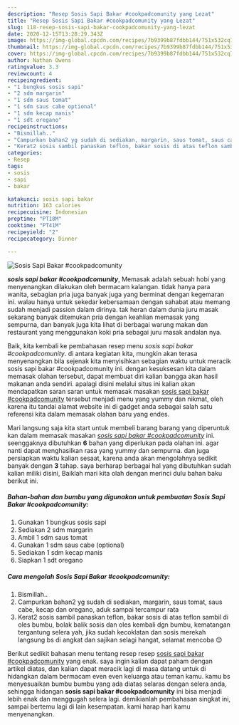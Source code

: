 ```yaml
---
description: "Resep Sosis Sapi Bakar #cookpadcomunity yang Lezat"
title: "Resep Sosis Sapi Bakar #cookpadcomunity yang Lezat"
slug: 118-resep-sosis-sapi-bakar-cookpadcomunity-yang-lezat
date: 2020-12-15T13:28:29.343Z
image: https://img-global.cpcdn.com/recipes/7b9399b87fdbb144/751x532cq70/sosis-sapi-bakar-cookpadcomunity-foto-resep-utama.jpg
thumbnail: https://img-global.cpcdn.com/recipes/7b9399b87fdbb144/751x532cq70/sosis-sapi-bakar-cookpadcomunity-foto-resep-utama.jpg
cover: https://img-global.cpcdn.com/recipes/7b9399b87fdbb144/751x532cq70/sosis-sapi-bakar-cookpadcomunity-foto-resep-utama.jpg
author: Nathan Owens
ratingvalue: 3.3
reviewcount: 4
recipeingredient:
- "1 bungkus sosis sapi"
- "2 sdm margarin"
- "1 sdm saus tomat"
- "1 sdm saus cabe optional"
- "1 sdm kecap manis"
- "1 sdt oregano"
recipeinstructions:
- "Bismillah.."
- "Campurkan bahan2 yg sudah di sediakan, margarin, saus tomat, saus cabe, kecap dan oregano, aduk sampai tercampur rata"
- "Kerat2 sosis sambil panaskan teflon, bakar sosis di atas teflon sambil di oles bumbu, bolak balik sosis dan oles kembali dgn bumbu, kematangan tergantung selera yah, jika sudah kecoklatan dan sosis merekah langsung bs di angkat dan sajikan selagi hangat, selamat mencoba 😊"
categories:
- Resep
tags:
- sosis
- sapi
- bakar

katakunci: sosis sapi bakar 
nutrition: 163 calories
recipecuisine: Indonesian
preptime: "PT18M"
cooktime: "PT41M"
recipeyield: "2"
recipecategory: Dinner

---
```



![Sosis Sapi Bakar #cookpadcomunity](https://img-global.cpcdn.com/recipes/7b9399b87fdbb144/751x532cq70/sosis-sapi-bakar-cookpadcomunity-foto-resep-utama.jpg)

<b><i>sosis sapi bakar #cookpadcomunity</i></b>, Memasak adalah sebuah hobi yang menyenangkan dilakukan oleh bermacam kalangan. tidak hanya para wanita, sebagian pria juga banyak juga yang berminat dengan kegemaran ini. walau hanya untuk sekedar kebersamaan dengan sahabat atau memang sudah menjadi passion dalam dirinya. tak heran dalam dunia juru masak sekarang banyak ditemukan pria dengan keahlian memasak yang sempurna, dan banyak juga kita lihat di berbagai warung makan dan restaurant yang menggunakan koki pria sebagai juru masak andalan nya.



Baik, kita kembali ke pembahasan resep menu <i>sosis sapi bakar #cookpadcomunity</i>. di antara kegiatan kita, mungkin akan terasa menyenangkan bila sejenak kita menyisihkan sebagian waktu untuk meracik sosis sapi bakar #cookpadcomunity ini. dengan kesuksesan kita dalam memasak olahan tersebut, dapat membuat diri kalian bangga akan hasil makanan anda sendiri. apalagi disini melalui situs ini kalian akan mendapatkan saran saran untuk memasak masakan <u>sosis sapi bakar #cookpadcomunity</u> tersebut menjadi menu yang yummy dan nikmat, oleh karena itu tandai alamat website ini di gadget anda sebagai salah satu referensi kita dalam memasak olahan baru yang endes.


Mari langsung saja kita start untuk membeli barang barang yang diperuntuk kan dalam memasak masakan <u><i>sosis sapi bakar #cookpadcomunity</i></u> ini. seenggaknya dibutuhkan <b>6</b> bahan yang diperlukan pada olahan ini. agar nanti dapat menghasilkan rasa yang yummy dan sempurna. dan juga persiapkan waktu kalian sesaat, karena anda akan mengolahnya sedikit banyak dengan <b>3</b> tahap. saya berharap berbagai hal yang dibutuhkan sudah kalian miliki disini, Baiklah mari kita olah dengan merinci dulu bahan baku berikut ini.

<!--inarticleads1-->

##### Bahan-bahan dan bumbu yang digunakan untuk pembuatan Sosis Sapi Bakar #cookpadcomunity:

1. Gunakan 1 bungkus sosis sapi
1. Sediakan 2 sdm margarin
1. Ambil 1 sdm saus tomat
1. Gunakan 1 sdm saus cabe (optional)
1. Sediakan 1 sdm kecap manis
1. Siapkan 1 sdt oregano




<!--inarticleads2-->

##### Cara mengolah Sosis Sapi Bakar #cookpadcomunity:

1. Bismillah..
1. Campurkan bahan2 yg sudah di sediakan, margarin, saus tomat, saus cabe, kecap dan oregano, aduk sampai tercampur rata
1. Kerat2 sosis sambil panaskan teflon, bakar sosis di atas teflon sambil di oles bumbu, bolak balik sosis dan oles kembali dgn bumbu, kematangan tergantung selera yah, jika sudah kecoklatan dan sosis merekah langsung bs di angkat dan sajikan selagi hangat, selamat mencoba 😊




Berikut sedikit bahasan menu tentang resep resep <u>sosis sapi bakar #cookpadcomunity</u> yang enak. saya ingin kalian dapat paham dengan artikel diatas, dan kalian dapat meracik lagi di masa datang untuk di hidangkan dalam bermacam even even keluarga atau teman kamu. kamu bs menyesuaikan bumbu bumbu yang ada diatas selaras dengan selera anda, sehingga hidangan <b>sosis sapi bakar #cookpadcomunity</b> ini bisa menjadi lebih enak dan menggugah selera lagi. demikianlah pembahasan singkat ini, sampai bertemu lagi di lain kesempatan. kami harap hari kamu menyenangkan.
